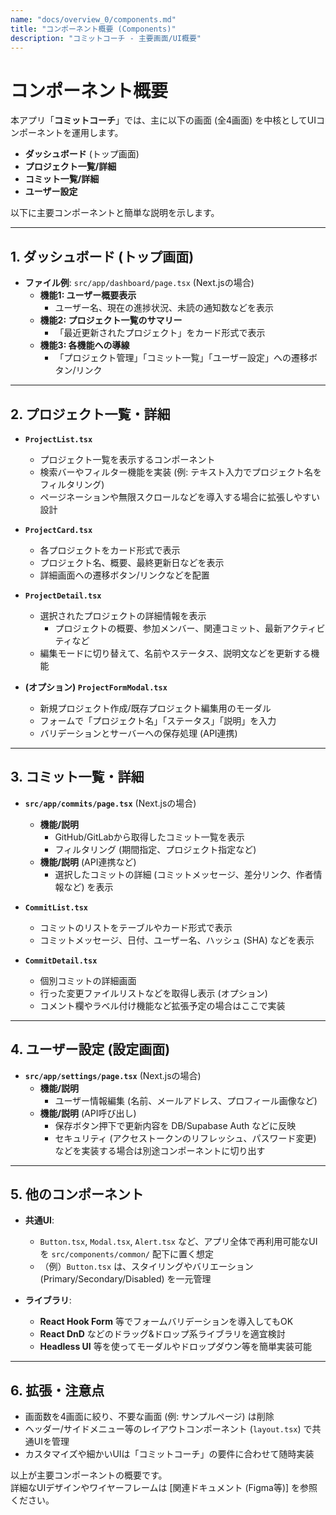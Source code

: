 ```yaml
---
name: "docs/overview_0/components.md"
title: "コンポーネント概要 (Components)"
description: "コミットコーチ - 主要画面/UI概要"
---
```


# コンポーネント概要

本アプリ「**コミットコーチ**」では、主に以下の画面 (全4画面) を中核としてUIコンポーネントを運用します。
- **ダッシュボード** (トップ画面)
- **プロジェクト一覧/詳細**
- **コミット一覧/詳細**
- **ユーザー設定**

以下に主要コンポーネントと簡単な説明を示します。

---

## 1. ダッシュボード (トップ画面)
- **ファイル例**: `src/app/dashboard/page.tsx` (Next.jsの場合)
  - **機能1: ユーザー概要表示**
    - ユーザー名、現在の進捗状況、未読の通知数などを表示
  - **機能2: プロジェクト一覧のサマリー**
    - 「最近更新されたプロジェクト」をカード形式で表示
  - **機能3: 各機能への導線**
    - 「プロジェクト管理」「コミット一覧」「ユーザー設定」への遷移ボタン/リンク

---

## 2. プロジェクト一覧・詳細
- **`ProjectList.tsx`**
  - プロジェクト一覧を表示するコンポーネント
  - 検索バーやフィルター機能を実装 (例: テキスト入力でプロジェクト名をフィルタリング)
  - ページネーションや無限スクロールなどを導入する場合に拡張しやすい設計

- **`ProjectCard.tsx`**
  - 各プロジェクトをカード形式で表示
  - プロジェクト名、概要、最終更新日などを表示
  - 詳細画面への遷移ボタン/リンクなどを配置

- **`ProjectDetail.tsx`**
  - 選択されたプロジェクトの詳細情報を表示
    - プロジェクトの概要、参加メンバー、関連コミット、最新アクティビティなど
  - 編集モードに切り替えて、名前やステータス、説明文などを更新する機能

- **(オプション) `ProjectFormModal.tsx`**
  - 新規プロジェクト作成/既存プロジェクト編集用のモーダル
  - フォームで「プロジェクト名」「ステータス」「説明」を入力
  - バリデーションとサーバーへの保存処理 (API連携)

---

## 3. コミット一覧・詳細
- **`src/app/commits/page.tsx`** (Next.jsの場合)
  - **機能/説明**  
    - GitHub/GitLabから取得したコミット一覧を表示  
    - フィルタリング (期間指定、プロジェクト指定など)
  - **機能/説明** (API連携など)
    - 選択したコミットの詳細 (コミットメッセージ、差分リンク、作者情報など) を表示  

- **`CommitList.tsx`**
  - コミットのリストをテーブルやカード形式で表示
  - コミットメッセージ、日付、ユーザー名、ハッシュ (SHA) などを表示

- **`CommitDetail.tsx`**
  - 個別コミットの詳細画面
  - 行った変更ファイルリストなどを取得し表示 (オプション)
  - コメント欄やラベル付け機能など拡張予定の場合はここで実装

---

## 4. ユーザー設定 (設定画面)
- **`src/app/settings/page.tsx`** (Next.jsの場合)
  - **機能/説明**
    - ユーザー情報編集 (名前、メールアドレス、プロフィール画像など)
  - **機能/説明** (API呼び出し)
    - 保存ボタン押下で更新内容を DB/Supabase Auth などに反映
    - セキュリティ (アクセストークンのリフレッシュ、パスワード変更) などを実装する場合は別途コンポーネントに切り出す

---

## 5. 他のコンポーネント
- **共通UI**:  
  - `Button.tsx`, `Modal.tsx`, `Alert.tsx` など、アプリ全体で再利用可能なUIを `src/components/common/` 配下に置く想定
  - （例）`Button.tsx` は、スタイリングやバリエーション (Primary/Secondary/Disabled) を一元管理

- **ライブラリ**:  
  - **React Hook Form** 等でフォームバリデーションを導入してもOK  
  - **React DnD** などのドラッグ&ドロップ系ライブラリを適宜検討  
  - **Headless UI** 等を使ってモーダルやドロップダウン等を簡単実装可能

---

## 6. 拡張・注意点
- 画面数を4画面に絞り、不要な画面 (例: サンプルページ) は削除
- ヘッダー/サイドメニュー等のレイアウトコンポーネント (`layout.tsx`) で共通UIを管理
- カスタマイズや細かいUIは「コミットコーチ」の要件に合わせて随時実装

以上が主要コンポーネントの概要です。  
詳細なUIデザインやワイヤーフレームは [関連ドキュメント (Figma等)] を参照ください。
